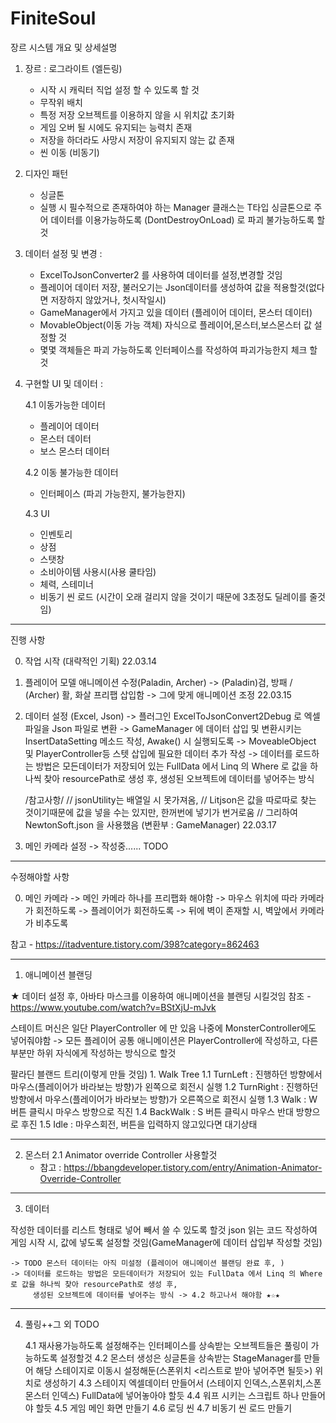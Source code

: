 # FiniteSoul
장르
시스템 개요 및 상세설명

1. 장르 : 로그라이트 (엘든링)

	- 시작 시 캐릭터 직업 설정 할 수 있도록 할 것
	- 무작위 배치
	- 특정 저장 오브젝트를 이용하지 않을 시 위치값 초기화
	- 게임 오버 될 시에도 유지되는 능력치 존재
	- 저장을 하더라도 사망시 저장이 유지되지 않는 값 존재
	- 씬 이동 (비동기)

2. 디자인 패턴

	- 싱글톤
	- 실행 시 필수적으로 존재하여야 하는 Manager 클래스는 T타입 싱글톤으로 주어 데이터를 이용가능하도록 
		(DontDestroyOnLoad) 로 파괴 불가능하도록 할 것

3. 데이터 설정 및 변경 :
	
	- ExcelToJsonConverter2 를 사용하여 데이터를 설정,변경할 것임
	- 플레이어 데이터 저장, 불러오기는 Json데이터를 생성하여 값을 적용할것(없다면 저장하지 않았거나, 첫시작일시)
	- GameManager에서 가지고 있을 데이터 (플레이어 데이터, 몬스터 데이터)
	- MovableObject(이동 가능 객체) 자식으로 플레이어,몬스터,보스몬스터 값 설정할 것
	- 몇몇 객체들은 파괴 가능하도록 인터페이스를 작성하여 파괴가능한지 체크 할것

4. 구현할 UI 및 데이터 : 
	
	4.1 이동가능한 데이터
	- 플레이어 데이터
	- 몬스터 데이터
	- 보스 몬스터 데이터

	4.2 이동 불가능한 데이터
	- 인터페이스 (파괴 가능한지, 불가능한지)

	4.3 UI
	- 인벤토리
	- 상점
	- 스탯창
	- 소비아이템 사용시(사용 쿨타임)
	- 체력, 스테미너
	- 비동기 씬 로드 (시간이 오래 걸리지 않을 것이기 때문에 3초정도 딜레이를 줄것임)

-----------------------------------------------------------------------------------------------------------------------
진행 사항

0. 작업 시작 (대략적인 기획)
22.03.14

1. 플레이어 모델 애니메이션 수정(Paladin, Archer)
	-> (Paladin)검, 방패 / (Archer) 활, 화살 프리팹 삽입함 -> 그에 맞게 애니메이션 조정
22.03.15
	
2. 데이터 설정 (Excel, Json)
	-> 플러그인 ExcelToJsonConvert2Debug 로 엑셀 파일을 Json 파일로 변환
	-> GameManager 에 데이터 삽입 및 변환시키는 InsertDataSetting 메소드 작성, Awake() 시 실행되도록 
	-> MoveableObject 및 PlayerController등 스텟 삽입에 필요한 데이터 추가 작성
	-> 데이터를 로드하는 방법은 모든데이터가 저장되어 있는 FullData 에서 Linq 의 Where 로 값을 하나씩 찾아 resourcePath로 생성 후,
		 생성된 오브젝트에 데이터를 넣어주는 방식
	
	 /참고사항/
   	 // jsonUtility는 배열일 시 못가져옴,
   	 // Litjson은 값을 따로따로 찾는 것이기때문에 값을 넣을 수는 있지만, 한꺼번에 넣기가 번거로움
   	 // 그리하여 NewtonSoft.json 을 사용했음 (변환부 : GameManager)
22.03.17

3. 메인 카메라 설정
	-> 작성중...... TODO



---------------------------------------------------------------------------------------------------------------------
수정해야할 사항

0. 메인 카메라
	-> 메인 카메라 하나를 프리팹화 해야함
	-> 마우스 위치에 따라 카메라가 회전하도록
	-> 플레이어가 회전하도록
	-> 뒤에 벽이 존재할 시, 벽앞에서 카메라가 비추도록

참고 - https://itadventure.tistory.com/398?category=862463

--------------------------------------------------------------

1. 애니메이션 블랜딩

★ 데이터 설정 후, 아바타 마스크를 이용하여 애니메이션을 블랜딩 시킬것임
참조 - https://www.youtube.com/watch?v=BStXjU-mJvk


스테이트 머신은 일단 PlayerController 에 만 있음 나중에 MonsterController에도 넣어줘야함
	-> 모든 플레이어 공통 애니메이션은 PlayerController에 작성하고, 다른 부분만 하위 자식에게 작성하는 방식으로 할것

팔라딘 블랜드 트리(이렇게 만들 것임)
	1. Walk Tree
		1.1 TurnLeft : 진행하던 방향에서 마우스(플레이어가 바라보는 방향)가 왼쪽으로 회전시 실행
		1.2 TurnRight : 진행하던 방향에서 마우스(플레이어가 바라보는 방향)가 오른쪽으로 회전시 실행
		1.3 Walk : W 버튼 클릭시 마우스 방향으로 직진
		1.4 BackWalk : S 버튼 클릭시 마우스 반대 방향으로 후진
		1.5 Idle : 마우스회전, 버튼을 입력하지 않고있다면 대기상태

----------------------------------------------------------------------------------------------------------------------------
2. 몬스터
	2.1 Animator override Controller 사용할것
	- 참고 : https://bbangdeveloper.tistory.com/entry/Animation-Animator-Override-Controller

-----------------------------------------------------------------------------------------------------------
3. 데이터

작성한 데이터를 리스트 형태로 넣어 빼서 쓸 수 있도록 할것
json 읽는 코드 작성하여 게임 시작 시, 값에 넣도록 설정할 것임(GameManager에 데이터 삽입부 작성할 것임) 

    
    -> TODO 몬스터 데이터는 아직 미설정 (플레이어 애니메이션 블랜딩 완료 후, )
    -> 데이터를 로드하는 방법은 모든데이터가 저장되어 있는 FullData 에서 Linq 의 Where 로 값을 하나씩 찾아 resourcePath로 생성 후,
		 생성된 오브젝트에 데이터를 넣어주는 방식	-> 4.2 하고나서 해야함 ★☆★
	
-----------------------------------------------------------------------------------------------------------------
4. 풀링++그 외 TODO

	4.1 재사용가능하도록 설정해주는 인터페이스를 상속받는 오브젝트들은 풀링이 가능하도록 설정할것
	4.2 몬스터 생성은 싱글톤을 상속받는 StageManager를 만들어 해당 스테이지로 이동시 설정해둔(스폰위치 <리스트로 받아 넣어주면 될듯>) 위치로 생성하기
	4.3 스테이지 엑셀데이터 만들어서 (스테이지 인덱스,스폰위치,스폰 몬스터 인덱스) FullData에 넣어놓아야 할듯
	4.4 워프 시키는 스크립트 하나 만들어야 할듯
	4.5 게임 메인 화면 만들기
	4.6 로딩 씬 
	4.7 비동기 씬 로드 만들기
	


